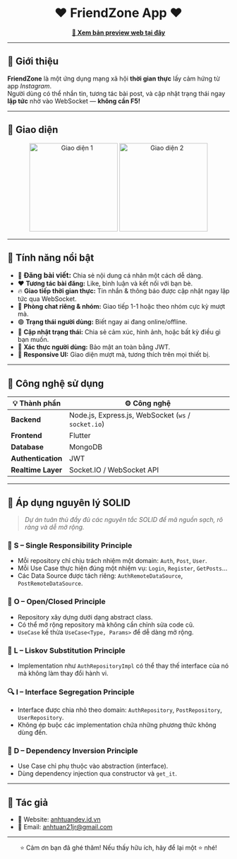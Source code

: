 <h1 align="center">❤️ FriendZone App ❤️</h1>

<p align="center">
  <a href="https://anhtuandev.id.vn/" target="_blank"><strong>🔗 Xem bản preview web tại đây</strong></a>
</p>

---

## 🧾 Giới thiệu

**FriendZone** là một ứng dụng mạng xã hội **thời gian thực** lấy cảm hứng từ app *Instagram*.  
Người dùng có thể nhắn tin, tương tác bài post, và cập nhật trạng thái ngay **lập tức** nhờ vào WebSocket — **không cần F5!**

---

## 📸 Giao diện

<p align="center">
  <img src="https://github.com/user-attachments/assets/da070465-89f6-4455-b4b4-753fccac89dd" alt="Giao diện 1" width="200"/>
  <img src="https://github.com/user-attachments/assets/f6d9a9d9-8777-4e7e-872b-3189e6903c96" alt="Giao diện 2" width="200"/>
</p>

---



## 🚀 Tính năng nổi bật

- 📝 <span style="font-size:16px"><strong>Đăng bài viết:</strong></span> Chia sẻ nội dung cá nhân một cách dễ dàng.  
- ❤️ <strong>Tương tác bài đăng:</strong> Like, bình luận và kết nối với bạn bè.  
- 🔥 <strong>Giao tiếp thời gian thực:</strong> Tin nhắn & thông báo được cập nhật ngay lập tức qua WebSocket.  
- 💬 <strong>Phòng chat riêng & nhóm:</strong> Giao tiếp 1-1 hoặc theo nhóm cực kỳ mượt mà.  
- 🟢 <strong>Trạng thái người dùng:</strong> Biết ngay ai đang online/offline.  
- 📸 <strong>Cập nhật trạng thái:</strong> Chia sẻ cảm xúc, hình ảnh, hoặc bất kỳ điều gì bạn muốn.  
- 🔐 <strong>Xác thực người dùng:</strong> Bảo mật an toàn bằng JWT.  
- 📱 <strong>Responsive UI:</strong> Giao diện mượt mà, tương thích trên mọi thiết bị.

---

## 🧱 Công nghệ sử dụng

| 💡 Thành phần    | ⚙️ Công nghệ                                           |
|------------------|--------------------------------------------------------|
| **Backend**      | Node.js, Express.js, WebSocket (`ws` / `socket.io`)    |
| **Frontend**     | Flutter                                                |
| **Database**     | MongoDB                                                |
| **Authentication** | JWT                                                 |
| **Realtime Layer** | Socket.IO / WebSocket API                            |

---

## 📐 Áp dụng nguyên lý SOLID

> *Dự án tuân thủ đầy đủ các nguyên tắc SOLID để mã nguồn sạch, rõ ràng và dễ mở rộng.*

### 🧩 **S – Single Responsibility Principle**
- Mỗi repository chỉ chịu trách nhiệm một domain: `Auth`, `Post`, `User`.
- Mỗi Use Case thực hiện đúng một nhiệm vụ: `Login`, `Register`, `GetPosts`...
- Các Data Source được tách riêng: `AuthRemoteDataSource`, `PostRemoteDataSource`.

### 🧱 **O – Open/Closed Principle**
- Repository xây dựng dưới dạng abstract class.
- Có thể mở rộng repository mà không cần chỉnh sửa code cũ.
- `UseCase` kế thừa `UseCase<Type, Params>` để dễ dàng mở rộng.

### 🔁 **L – Liskov Substitution Principle**
- Implementation như `AuthRepositoryImpl` có thể thay thế interface của nó mà không làm thay đổi hành vi.

### 🔍 **I – Interface Segregation Principle**
- Interface được chia nhỏ theo domain: `AuthRepository`, `PostRepository`, `UserRepository`.
- Không ép buộc các implementation chứa những phương thức không dùng đến.

### 🧠 **D – Dependency Inversion Principle**
- Use Case chỉ phụ thuộc vào abstraction (interface).
- Dùng dependency injection qua constructor và `get_it`.

---

## 👤 Tác giả

- 💼 Website: [anhtuandev.id.vn](https://tuananhhuflit.id.vn/)
- 📧 Email: anhtuan21jr@gmail.com

---

<p align="center">
  ⭐️ Cảm ơn bạn đã ghé thăm! Nếu thấy hữu ích, hãy để lại một ⭐️ nhé!
</p>
